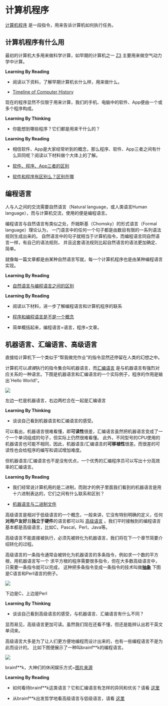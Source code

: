 # 计算机程序

[计算机程序](https://www.khanacademy.org/computing/computer-programming/programming/intro-to-programming/v/programming-intro)
是一段指令，用来告诉计算机如何执行任务。

## 计算机程序有什么用

最初的计算机大多用来做科学计算，如早期的计算机之一
[Z3](https://en.wikipedia.org/wiki/Z3_(computer))
主要用来做空气动力学中计算。

**Learning By Reading**

- 阅读以下资料，了解早期计算机长什么样，用来做什么。

- [Timeline of Computer History](http://www.computerhistory.org/timeline/computers/)

现在的程序显然不仅限于用来计算，我们的手机、电脑中的软件、App便由一个或多个程序构成。

**Learning By Thinking**

- 你能想到哪些程序？它们都是用来干什么的？

**Learning By Reading**

- 相信软件、App是大家经常听到的概念，那么程序、软件、App三者之间有什么异同呢？阅读以下材料做个大体上的了解。

- [软件、程序、App三者的区别](https://teamtreehouse.com/community/the-difference-between-application-program-software)

- [软件和程序有区别么？区别在哪](https://www.guokr.com/question/544735/)

## 编程语言

人与人之间的交流需要自然语言（Natural language，或人类语言Human language），而与计算机交流，使用的便是编程语言。

编程语言与自然语言有类似之处，乔姆斯基（Chomsky）的形式语言（Formal language）理论认为，
一门语言中的任何一个句子都是由数目有限的一系列语法规则生成出来的。
自然语言中的句子就相当于计算机指令，而编程语言同自然语言一样，有自己的语法规则，
并且这套语法规则比起自然语言的语法更加确定、简单。

就像每一篇文章都是由某种自然语言写就，每一个计算机程序也是由某种编程语言实现。

**Learning By Reading**

- [自然语言与编程语言之间的区别](https://www.quora.com/Whats-the-difference-between-natural-languages-and-programming-languages)

**Learning By Reading**

- 阅读以下材料，进一步了解编程语言和计算机程序的联系

- [程序和编程语言是不是一个概念](https://zhidao.baidu.com/question/96230010.html)

- 简单概括起来，编程语言=语言，程序=文章。

## 机器语言、汇编语言、高级语言

直接给计算机下一个类似于“帮我做完作业”的指令显然还停留在人类的幻想之中。

计算机可以*直接*执行的指令集合叫机器语言，而[汇编语言](https://en.wikipedia.org/wiki/Assembly_language)
是与机器语言有强烈对应关系的一种语言。下图是机器语言和汇编语言的一个实际例子，程序的作用是输出`Hello World!'。

![](https://raw.githubusercontent.com/yangyangxcf/python-tutorial-turtle/master/x/image/machine_code_and_assemble.png)

左边一栏是机器语言，右边两栏合在一起是汇编语言

**Learning By Thinking**

- 谈谈自己看到机器语言和汇编语言的感受。

可以看出，机器语言很难看懂，即**可读性**很差，汇编语言虽然把机器语言变成了一个一个单词组成的句子，但实际上仍然很难看懂。
此外，不同型号的CPU使用的机器语言也可能不相同，因此，机器语言/汇编语言的**可移植性**很差。而很差的可读性也会给程序的编写和调试增加难度。

但机器语言/汇编语言也不是没有优点，一个优秀的汇编程序员可以写出十分高效率的汇编语言。

**Learning By Reading**

- 我们经常说计算机用的是二进制，而刚才的例子里面我们看到的机器语言是用十六进制表达的，它们之间有什么联系和区别？

- [机器语言与二进制文件](https://stackoverflow.com/questions/21571709/difference-between-machine-language-binary-code-and-a-binary-file)

高级语言是相对于低级语言的一个概念，一般来讲，它没有特别明确的定义，任何**对用户友好**且**独立于硬件**的语言都可以叫
[高级语言](https://www.techopedia.com/definition/3925/high-level-language-hll)
。我们平时接触到的编程语言基本都是高级语言，比如C，Pascal，Perl，Java等。

高级语言不能直接被执行，必须先被转化为机器语言，我们将在下一个章节简要介绍转化的过程。

高级语言的一条指令通常会被转化为机器语言的多条指令，例如求一个数的平方根，用机器语言写一个
求平方根的程序需要很多指令，但在大多数高级语言中，只需要一条指令就可以完成，
这种把多条指令变成一条指令的技术叫做[**抽象**](https://en.wikipedia.org/wiki/Abstraction_(software_engineering))
下图是C语言和Perl语言的例子。

![](https://raw.githubusercontent.com/yangyangxcf/python-tutorial-turtle/master/x/image/perl_c.png)

下边是C，上边是Perl

**Learning By Thinking**

- 谈谈自己看到高级语言的感受，与机器语言、汇编语言有什么不同？

显而易见，高级语言更加可读。虽然我们现在还看不懂，但还是能辨认出若干英文单词来。

高级语言大多是为了让人们更方便地编程而设计出来的，也有一些编程语言不是为此而设计的。
比如下图便展示了一种叫brainf**k的编程语言。

![](https://raw.githubusercontent.com/yangyangxcf/python-tutorial-turtle/master/x/image/brainfuck.png)

brainf**k，大神们的休闲娱乐方式~[图片来源](https://github.com/dotzero/brainfuck-php/blob/master/examples/99bottlesofbeer.bf)

**Learning By Reading**

- 如何看待brainf**k这类语言？它和汇编语言有怎样的异同和优劣？请看
[这里](https://www.slant.co/versus/120/128/~assembly_vs_brainfuck)

- 从brainf**k出发哲学地看高级语言与低级语言，请看
[这里](https://esolangs.org/wiki/Category_talk:Low-level)
